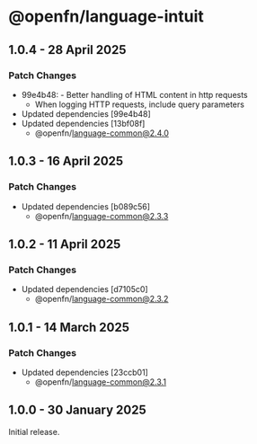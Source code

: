 # @openfn/language-intuit

## 1.0.4 - 28 April 2025

### Patch Changes

* 99e4b48: - Better handling of HTML content in http requests
  * When logging HTTP requests, include query parameters
* Updated dependencies \[99e4b48]
* Updated dependencies \[13bf08f]
  * @openfn/language-common@2.4.0

## 1.0.3 - 16 April 2025

### Patch Changes

* Updated dependencies \[b089c56]
  * @openfn/language-common@2.3.3

## 1.0.2 - 11 April 2025

### Patch Changes

* Updated dependencies \[d7105c0]
  * @openfn/language-common@2.3.2

## 1.0.1 - 14 March 2025

### Patch Changes

* Updated dependencies \[23ccb01]
  * @openfn/language-common@2.3.1

## 1.0.0 - 30 January 2025

Initial release.
